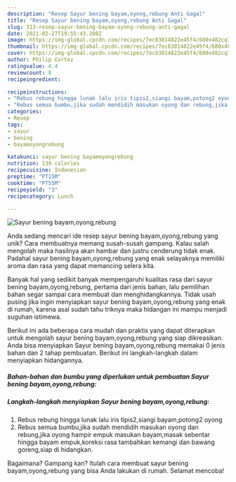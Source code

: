 ```yaml
---
description: "Resep Sayur bening bayam,oyong,rebung Anti Gagal"
title: "Resep Sayur bening bayam,oyong,rebung Anti Gagal"
slug: 313-resep-sayur-bening-bayam-oyong-rebung-anti-gagal
date: 2021-02-27T19:55:43.208Z
image: https://img-global.cpcdn.com/recipes/7ec83014822e45f4/680x482cq70/sayur-bening-bayamoyongrebung-foto-resep-utama.jpg
thumbnail: https://img-global.cpcdn.com/recipes/7ec83014822e45f4/680x482cq70/sayur-bening-bayamoyongrebung-foto-resep-utama.jpg
cover: https://img-global.cpcdn.com/recipes/7ec83014822e45f4/680x482cq70/sayur-bening-bayamoyongrebung-foto-resep-utama.jpg
author: Philip Cortez
ratingvalue: 4.4
reviewcount: 8
recipeingredient:

recipeinstructions:
- "Rebus rebung hingga lunak lalu iris tipis2,siangi bayam,potong2 oyong"
- "Rebus semua bumbu,jika sudah mendidih masukan oyong dan rebung,jika oyong hampir empuk masukan bayam,masak sebentar hingga bayam empuk,koreksi rasa tambahkan kemangi dan bawang goreng,siap di hidangkan."
categories:
- Resep
tags:
- sayur
- bening
- bayamoyongrebung

katakunci: sayur bening bayamoyongrebung 
nutrition: 139 calories
recipecuisine: Indonesian
preptime: "PT15M"
cooktime: "PT55M"
recipeyield: "3"
recipecategory: Lunch

---
```



![Sayur bening bayam,oyong,rebung](https://img-global.cpcdn.com/recipes/7ec83014822e45f4/680x482cq70/sayur-bening-bayamoyongrebung-foto-resep-utama.jpg)

Anda sedang mencari ide resep sayur bening bayam,oyong,rebung yang unik? Cara membuatnya memang susah-susah gampang. Kalau salah mengolah maka hasilnya akan hambar dan justru cenderung tidak enak. Padahal sayur bening bayam,oyong,rebung yang enak selayaknya memiliki aroma dan rasa yang dapat memancing selera kita.



Banyak hal yang sedikit banyak mempengaruhi kualitas rasa dari sayur bening bayam,oyong,rebung, pertama dari jenis bahan, lalu pemilihan bahan segar sampai cara membuat dan menghidangkannya. Tidak usah pusing jika ingin menyiapkan sayur bening bayam,oyong,rebung yang enak di rumah, karena asal sudah tahu triknya maka hidangan ini mampu menjadi suguhan istimewa.


Berikut ini ada beberapa cara mudah dan praktis yang dapat diterapkan untuk mengolah sayur bening bayam,oyong,rebung yang siap dikreasikan. Anda bisa menyiapkan Sayur bening bayam,oyong,rebung memakai 0 jenis bahan dan 2 tahap pembuatan. Berikut ini langkah-langkah dalam menyiapkan hidangannya.

<!--inarticleads1-->

##### Bahan-bahan dan bumbu yang diperlukan untuk pembuatan Sayur bening bayam,oyong,rebung:





<!--inarticleads2-->

##### Langkah-langkah menyiapkan Sayur bening bayam,oyong,rebung:

1. Rebus rebung hingga lunak lalu iris tipis2,siangi bayam,potong2 oyong
1. Rebus semua bumbu,jika sudah mendidih masukan oyong dan rebung,jika oyong hampir empuk masukan bayam,masak sebentar hingga bayam empuk,koreksi rasa tambahkan kemangi dan bawang goreng,siap di hidangkan.




Bagaimana? Gampang kan? Itulah cara membuat sayur bening bayam,oyong,rebung yang bisa Anda lakukan di rumah. Selamat mencoba!
